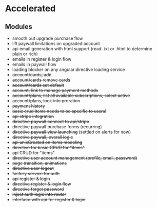 
# Accelerated

## Modules
- smooth out upgrade purchase flow
- lift paywall limitations on upgraded account
- api email generation with html support (read .txt or .html to determine plain or rich)
- emails in register & login flow
- emails in paywall flow
- loading blocker on any angular directive loading service
- ~~account/cards, add~~
- ~~account/cards remove cards~~
- ~~account/cards set default~~
- ~~account, link to manage payment methods~~
- ~~account/plans, list all available subscriptions, select active~~
- ~~account/plans, look into proration~~
- ~~payment history~~
- ~~basic crud items needs to be specific to users!~~
- ~~api stripe integration~~
- ~~directive paywall connect to api/stripe~~
- ~~directive paywall purchase forms (recurring)~~
- ~~directive paywall view launching~~ (settled on alerts for now)
- ~~directive paywall, overall logic~~
- ~~api unixCreated on items modeling~~
- ~~directive for basic CRUD for "items"~~
- ~~api CRUD for "items"~~
- ~~directive user account management (profile, email, password)~~
- ~~page transition, animations~~
- ~~directive user logout~~
- ~~factory service for auth~~
- ~~api register & login~~
- ~~directive register & login flow~~
- ~~directive forgot password~~
- ~~inject auth logic into router~~
- ~~interface with api for register & login~~
